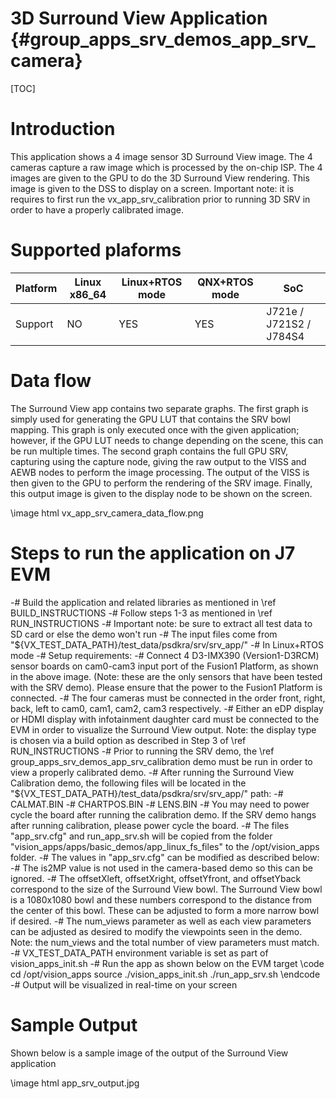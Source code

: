 # 3D Surround View Application {#group_apps_srv_demos_app_srv_camera}

[TOC]

# Introduction

This application shows a 4 image sensor 3D Surround View image.  The 4 cameras capture a raw image which is processed by the on-chip ISP.  The 4 images are given to the GPU to do the 3D Surround View rendering.  This image is given to the DSS to display on a screen.  Important note: it is requires to first run the vx_app_srv_calibration prior to running 3D SRV in order to have a properly calibrated image.


# Supported plaforms

Platform  | Linux x86_64 | Linux+RTOS mode | QNX+RTOS mode | SoC
----------|--------------|-----------------|---------------|----
Support   | NO           | YES             |  YES          | J721e / J721S2 / J784S4

# Data flow

The Surround View app contains two separate graphs.  The first graph is simply used for generating the GPU LUT that contains the SRV bowl mapping.  This graph is only executed once with the given application; however, if the GPU LUT needs to change depending on the scene, this can be run multiple times.  The second graph contains the full GPU SRV, capturing using the capture node, giving the raw output to the VISS and AEWB nodes to perform the image processing.  The output of the VISS is then given to the GPU to perform the rendering of the SRV image.  Finally, this output image is given to the display node to be shown on the screen.

\image html vx_app_srv_camera_data_flow.png

# Steps to run the application on J7 EVM

-# Build the application and related libraries as mentioned in \ref BUILD_INSTRUCTIONS
-# Follow steps 1-3 as mentioned in \ref RUN_INSTRUCTIONS
   -# Important note: be sure to extract all test data to SD card or else the demo won't run
-# The input files come from "${VX_TEST_DATA_PATH}/test_data/psdkra/srv/srv_app/"
-# In Linux+RTOS mode
   -# Setup requirements:
      -# Connect 4 D3-IMX390 (Version1-D3RCM) sensor boards on cam0-cam3 input port of the Fusion1 Platform, as shown in the above image. (Note: these are the only sensors that have been tested with the SRV demo). Please ensure that the power to the Fusion1 Platform is connected.
      -# The four cameras must be connected in the order front, right, back, left to cam0, cam1, cam2, cam3 respectively.
      -# Either an eDP display or HDMI display with infotainment daughter card must be connected to the EVM in order to visualize the Surround View output. Note: the display type is chosen via a build option as described in Step 3 of \ref RUN_INSTRUCTIONS
   -# Prior to running the SRV demo, the \ref group_apps_srv_demos_app_srv_calibration demo must be run in order to view a properly calibrated demo.
   -# After running the Surround View Calibration demo, the following files will be located in the "${VX_TEST_DATA_PATH}/test_data/psdkra/srv/srv_app/" path:
      -# CALMAT.BIN
      -# CHARTPOS.BIN
      -# LENS.BIN
   -# You may need to power cycle the board after running the calibration demo.  If the SRV demo hangs after running calibration, please power cycle the board.
   -# The files "app_srv.cfg" and
      run_app_srv.sh will be copied from the folder "vision_apps/apps/basic_demos/app_linux_fs_files" to the /opt/vision_apps folder.
   -# The values in "app_srv.cfg" can be modified as described below:
      -# The is2MP value is not used in the camera-based demo so this can be ignored.
      -# The offsetXleft, offsetXright, offsetYfront, and offsetYback correspond to the size of the Surround View bowl.  The Surround View bowl is a 1080x1080 bowl and these numbers correspond to the distance from the center of this bowl.  These can be adjusted to form a more narrow bowl if desired.
      -# The num_views parameter as well as each view parameters can be adjusted as desired to modify the viewpoints seen in the demo.  Note: the num_views and the total number of view parameters must match.
   -# VX_TEST_DATA_PATH environment variable is set as part of vision_apps_init.sh
   -# Run the app as shown below on the EVM target
      \code
      cd /opt/vision_apps
      source ./vision_apps_init.sh
      ./run_app_srv.sh
      \endcode
   -# Output will be visualized in real-time on your screen

# Sample Output

Shown below is a sample image of the output of the Surround View application

\image html app_srv_output.jpg
